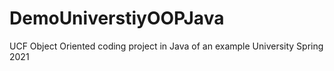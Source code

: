 # DemoUniverstiyOOPJava
UCF Object Oriented coding project in Java of an example University Spring 2021
